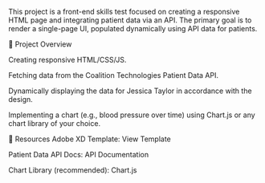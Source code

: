 This project is a front-end skills test focused on creating a responsive HTML page and integrating patient data via an API. The primary goal is to render a single-page UI, populated dynamically using API data for patients.

📝 Project Overview

Creating responsive HTML/CSS/JS.

Fetching data from the Coalition Technologies Patient Data API.

Dynamically displaying the data for Jessica Taylor in accordance with the design.

Implementing a chart (e.g., blood pressure over time) using Chart.js or any chart library of your choice.

📎 Resources
Adobe XD Template: View Template

Patient Data API Docs: API Documentation

Chart Library (recommended): Chart.js

